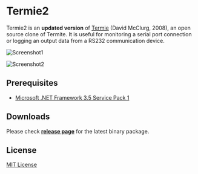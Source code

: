 # Termie2

Termie2 is an **updated version** of [Termie](http://termie.sourceforge.net/) (David McClurg, 2008), an open source clone of Termite. It is useful for monitoring a serial port connection or logging an output data from a RS232 communication device.

![Screenshot1](http://i.imgur.com/WKP3PBr.png)

![Screenshot2](http://i.imgur.com/3M6qfHr.png)

## Prerequisites

- [Microsoft .NET Framework 3.5 Service Pack 1](https://www.microsoft.com/en-us/download/details.aspx?id=22)

## Downloads

Please check [**release page**](https://github.com/heiswayi/Termie2/releases) for the latest binary package.

## License

[MIT License](LICENSE.md)
